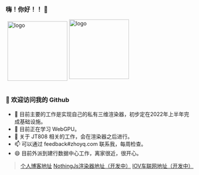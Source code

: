 ### 嗨！你好！！ 👋

<img src="https://github-readme-stats.vercel.app/api?username=zhoyq&show_icons=true&locale=cn" alt="logo" height="160" align="left" style="margin: 5px; margin-bottom: 20px;" />    
<img src="https://github-profile-trophy.vercel.app/?username=zhoyq&no-frame=true&column=3&row=2&margin-w=15&margin-h=15&theme=flat" alt="logo" height="160" align="center" style="margin: auto; margin-bottom: 20px;" /> 

### 🎉 欢迎访问我的 Github

- 🔭 目前主要的工作是实现自己的私有三维渲染器，初步定在2022年上半年完成基础设施。
- 🌱 目前正在学习 WebGPU。
- 👯 关于 JT808 相关的工作，会在渲染器之后进行。
- 📫 可以通过 feedback#zhoyq.com 联系我，每周检查。
- 😄 目前外派到建行数据中心工作，离家很近，很开心。

> [个人博客地址](https://zhoyq.com)
> [NothingJs渲染器地址（开发中）](https://nothingjs.com)
> [IOV车联网地址（开发中）](https://iov.zhoyq.com)
